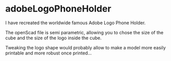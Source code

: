 # adobeLogoPhoneHolder
I have recreated the worldwide famous Adobe Logo Phone Holder.

The openScad file is semi parametric, allowing you to chose the size of the cube and the size of the logo inside the cube.

Tweaking the logo shape would probably allow to make a model more easily printable and more robust once printed...

